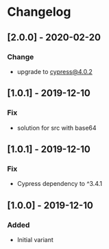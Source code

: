 # Changelog

## [2.0.0] - 2020-02-20

### Change

- upgrade to cypress@4.0.2

## [1.0.1] - 2019-12-10

### Fix

- solution for src with base64

## [1.0.1] - 2019-12-10

### Fix

- Cypress dependency to ^3.4.1


## [1.0.0] - 2019-12-10

### Added

- Initial variant
